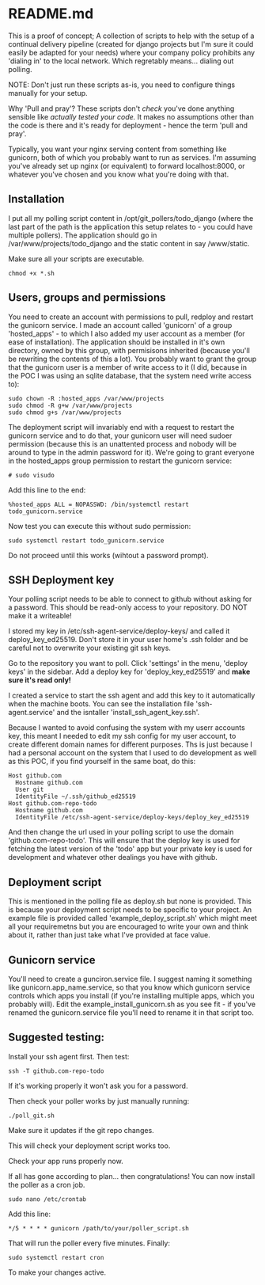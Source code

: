 # README.md

This is a proof of concept; A collection of scripts to help with the setup of a continual delivery pipeline (created for django projects but I'm sure it could easily be adapted for your needs) where your company policy prohibits any 'dialing in' to the local network. Which regretably means... dialing out polling.

NOTE: Don't just run these scripts as-is, you need to configure things manually for your setup.

Why 'Pull and pray'? These scripts don't *check* you've done anything sensible like *actually tested your code.* It makes no assumptions other than the code is there and it's ready for deployment - hence the term 'pull and pray'.

Typically, you want your nginx serving content from something like gunicorn, both of which you probably want to run as services. I'm assuming you've already set up nginx (or equivalent) to forward localhost:8000, or whatever you've chosen and you know what you're doing with that.

## Installation
I put all my polling script content in /opt/git_pollers/todo_django (where the last part of the path is the application this setup relates to - you could have multiple pollers).
The application should go in /var/www/projects/todo_django and the static content in say /www/static.

Make sure all your scripts are executable.
```
chmod +x *.sh
```

## Users, groups and permissions
You need to create an account with permissions to pull, redploy and restart the gunicorn service. I made an account called 'gunicorn' of a group 'hosted_apps' - to which I also added my user account as a member (for ease of installation).
The application should be installed in it's own directory, owned by this group, with permisisons inherited (because you'll be rewriting the contents of this a lot). You probably want to grant the group that the gunicorn user is a member of write access to it (I did, because in the POC I was using an sqlite database, that the system need write access to):
```
sudo chown -R :hosted_apps /var/www/projects
sudo chmod -R g+w /var/www/projects
sudo chmod g+s /var/www/projects
```

The deployment script will invariably end with a request to restart the gunicorn service and to do that, your gunicorn user will need sudoer permission (because this is an unattented process and nobody will be around to type in the admin password for it). We're going to grant everyone in the hosted_apps group permission to restart the gunicorn service:
```
# sudo visudo
```
Add this line to the end:
```
%hosted_apps ALL = NOPASSWD: /bin/systemctl restart todo_gunicorn.service
```
Now test you can execute this without sudo permission:
```
sudo systemctl restart todo_gunicorn.service
```
Do not proceed until this works (wihtout a password prompt).


## SSH Deployment key
Your polling script needs to be able to connect to github without asking for a password. This should be read-only access to your repository. DO NOT make it a writeable!

I stored my key in /etc/ssh-agent-service/deploy-keys/ and called it deploy_key_ed25519. Don't store it in your user home's .ssh folder and be careful not to overwrite your existing git ssh keys.

Go to the repository you want to poll. Click 'settings' in the menu, 'deploy keys' in the sidebar. Add a deploy key for 'deploy_key_ed25519' and **make sure it's read only!**

I created a service to start the ssh agent and add this key to it automatically when the machine boots. You can see the installation file 'ssh-agent.service' and the isntaller 'install_ssh_agent_key.ssh'.

Because I wanted to avoid confusing the system with my userr accounts key, this meant I needed to edit my ssh config for my user account, to create different domain names for different purposes. Ths is just because I had a personal account on the system that I used to do development as well as this POC, if you find yourself in the same boat, do this:

```
Host github.com
  Hostname github.com
  User git
  IdentityFile ~/.ssh/github_ed25519
Host github.com-repo-todo
  Hostname github.com
  IdentityFile /etc/ssh-agent-service/deploy-keys/deploy_key_ed25519
```
And then change the url used in your polling script to use the domain 'github.com-repo-todo'. This will ensure that the deploy key is used for fetching the latest version of the 'todo' app but your private key is used for development and whatever other dealings you have with github.


## Deployment script
This is mentioned in the polling file as deploy.sh but none is provided. This is because your deployment script needs to be specific to your project. An example file is provided called 'example_deploy_script.sh' which might meet all your requiremetns but you are encouraged to write your own and think about it, rather than just take what I've provided at face value.

## Gunicorn service
You'll need to create a gunciron.service file. I suggest naming it something like gunicorn.app_name.service, so that you know which gunicorn service controls which apps you install (if you're installing multiple apps, which you probably will). Edit the example_install_gunicorn.sh as you see fit - if you've renamed the gunicorn.service file you'll need to rename it in that script too.

## Suggested testing:
Install your ssh agent first. Then test:
```
ssh -T github.com-repo-todo
```
If it's working properly it won't ask you for a password.

Then check your poller works by just manually running:
```
./poll_git.sh
```
Make sure it updates if the git repo changes.

This will check your deployment script works too.

Check your app runs properly now.

If all has gone according to plan... then congratulations! You can now install the poller as a cron job.

```
sudo nano /etc/crontab
```
Add this line:
```
*/5 * * * * gunicorn /path/to/your/poller_script.sh
```
That will run the poller every five minutes.
Finally:
```
sudo systemctl restart cron
```
To make your changes active.
